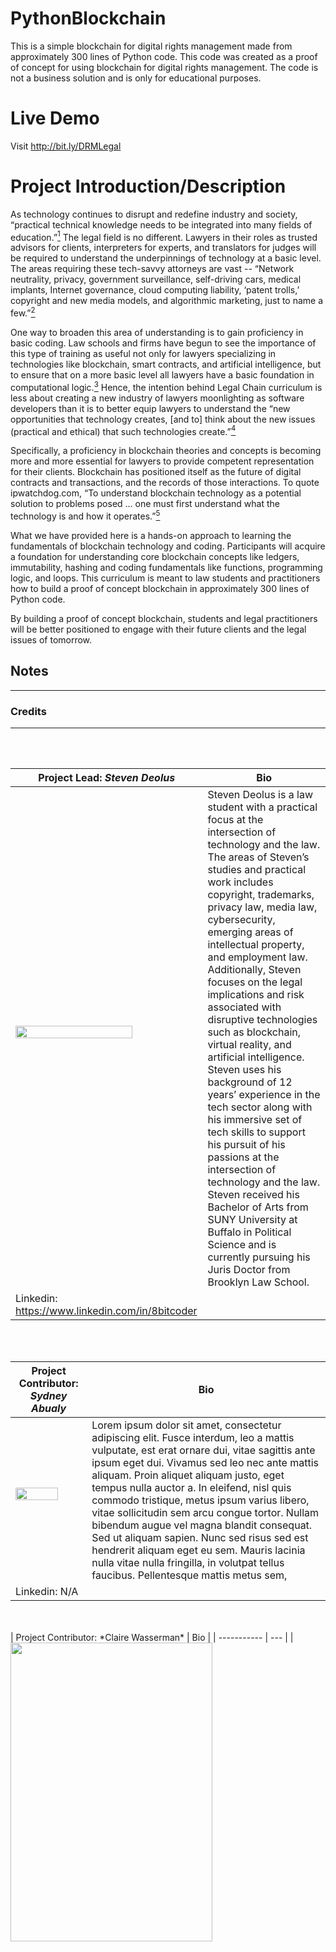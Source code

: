 # PythonBlockchain

This is a simple blockchain for digital rights management made from approximately 300 lines of Python code. This code was created as a proof of concept for using blockchain for digital rights management. The code is not a business solution and is only for educational purposes.  

# Live Demo
Visit http://bit.ly/DRMLegal

# Project Introduction/Description

As technology continues to disrupt and redefine industry and society, “practical technical knowledge needs to be integrated into many fields of education.”[^1] The legal field is no different. Lawyers in their roles as trusted advisors for clients, interpreters for experts, and translators for judges will be required to understand the underpinnings of technology at a basic level. The areas requiring these tech-savvy attorneys are vast -- “Network neutrality, privacy, government surveillance, self-driving cars, medical implants, Internet governance, cloud computing liability, ‘patent trolls,’ copyright and new media models, and algorithmic marketing, just to name a few.”[^2]

One way to broaden this area of understanding is to gain proficiency in basic coding. Law schools and firms have begun to see the importance of this type of training as useful not only for lawyers specializing in technologies like blockchain, smart contracts, and artificial intelligence, but to ensure that on a more basic level all lawyers have a basic foundation in computational logic.[^3]  Hence, the intention behind Legal Chain curriculum is less about creating a new industry of lawyers moonlighting as software developers than it is to better equip lawyers to understand the “new opportunities that technology creates, [and to] think about the new issues (practical and ethical) that such technologies create.”[^4]

Specifically, a proficiency in blockchain theories and concepts is becoming more and more essential for lawyers to provide competent representation for their clients. Blockchain has positioned itself as the future of digital contracts and transactions, and the records of those interactions. To quote ipwatchdog.com, “To understand blockchain technology as a potential solution to problems posed ... one must first understand what the technology is and how it operates.”[^5] 

What we have provided here is a hands-on approach to learning the fundamentals of blockchain technology and coding. Participants will acquire a foundation for understanding core blockchain concepts like ledgers, immutability, hashing and coding fundamentals like functions, programming logic, and loops. This curriculum is meant to law students and practitioners how to build a proof of concept blockchain in approximately 300 lines of Python code. 

By building a proof of concept blockchain, students and legal practitioners will be better positioned to engage with their future clients and the legal issues of tomorrow. 


<!-- Footnotes themselves at the bottom. -->
## Notes

[^1]:
    https://mail.google.com/mail/u/0/#inbox/FMfcgxwChJhgrhsnMHvkBgbsGQKLfnPB?projector=1&messagePartId=0.1

[^2]:
     https://www2.law.temple.edu/10q/should-lawyers-learn-to-code/

[^3]:
    https://www.legalbusiness.co.uk/blogs/not-just-blue-sky-thinking-linklaters-launches-innovation-group-and-pilots-coding-training/

[^4]:
    [https://mail.google.com/mail/u/0/#inbox/FMfcgxwChJhgrhsnMHvkBgbsGQKLfnPB?projector=1&messagePartId=0.1](https://mail.google.com/mail/u/0/#inbox/FMfcgxwChJhgrhsnMHvkBgbsGQKLfnPB?projector=1&messagePartId=0.1) page 30

[^5]:
     “Where Does Blockchain Fit in Digital Rights Management? - IPWatchdog” (IPWatchdog.com | Patents & Patent LawMarch 28, 2018) <https://www.ipwatchdog.com/2018/02/06/blockchain-fit-digital-rights-management/id=93024/> accessed June 18, 2019
___
### Credits
___

<br/>
<br/>


| Project Lead: *Steven Deolus* | Bio |
| ----------- | --- |
| <img align="center" src="https://user-images.githubusercontent.com/45675867/62410076-b00e6a00-b595-11e9-8885-d09cb8fa91c3.png" width="80%" height="35%"> </br> </br> | Steven Deolus is a law student with a practical focus at the intersection of technology and the law. The areas of Steven’s studies and practical work includes copyright, trademarks, privacy law, media law, cybersecurity, emerging areas of intellectual property, and employment law. Additionally, Steven focuses on the legal implications and risk associated with disruptive technologies such as blockchain, virtual reality, and artificial intelligence. Steven uses his background of 12 years’ experience in the tech sector along with his immersive set of tech skills to support his pursuit of his passions at the intersection of technology and the law. Steven received his Bachelor of Arts from SUNY University at Buffalo in Political Science and is currently pursuing his Juris Doctor from Brooklyn Law School.  |
| Linkedin: https://www.linkedin.com/in/8bitcoder  |  |

<br/>
<br/>

| Project Contributor: *Sydney Abualy* | Bio |
| ----------- | --- |
| <img align="center" src="https://www.icrisat.org/wp-content/uploads/2017/05/image-pending.jpg" width="80%" height="35%"> </br> </br> | Lorem ipsum dolor sit amet, consectetur adipiscing elit. Fusce interdum, leo a mattis vulputate, est erat ornare dui, vitae sagittis ante ipsum eget dui. Vivamus sed leo nec ante mattis aliquam. Proin aliquet aliquam justo, eget tempus nulla auctor a. In eleifend, nisl quis commodo tristique, metus ipsum varius libero, vitae sollicitudin sem arcu congue tortor. Nullam bibendum augue vel magna blandit consequat. Sed ut aliquam sapien. Nunc sed risus sed est hendrerit aliquam eget eu sem. Mauris lacinia nulla vitae nulla fringilla, in volutpat tellus faucibus. Pellentesque mattis metus sem,  |
| Linkedin: N/A  |  |

<br/>
<br/>
| Project Contributor: *Claire Wasserman* | Bio |
| ----------- | --- |
| <img align="center" src="https://www.icrisat.org/wp-content/uploads/2017/05/image-pending.jpg" width="80%" height="35%"> </br> </br> | Lorem ipsum dolor sit amet, consectetur adipiscing elit. Fusce interdum, leo a mattis vulputate, est erat ornare dui, vitae sagittis ante ipsum eget dui. Vivamus sed leo nec ante mattis aliquam. Proin aliquet aliquam justo, eget tempus nulla auctor a. In eleifend, nisl quis commodo tristique, metus ipsum varius libero, vitae sollicitudin sem arcu congue tortor. Nullam bibendum augue vel magna blandit consequat. Sed ut aliquam sapien. Nunc sed risus sed est hendrerit aliquam eget eu sem. Mauris lacinia nulla vitae nulla fringilla, in volutpat tellus faucibus. Pellentesque mattis metus sem,  |
| Linkedin: https://www.linkedin.com/in/claire-wasserman-87977214  |  |

#### Project Contributor: 
*Claire Wasserman*
<br/>Linkedin: https://www.linkedin.com/in/claire-wasserman-87977214

